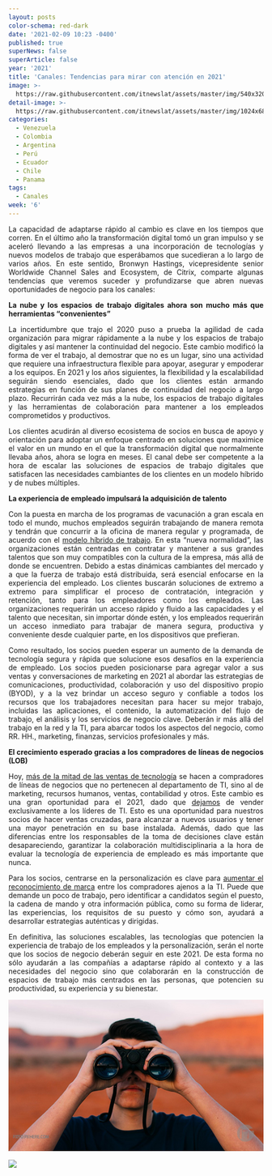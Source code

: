 ```yaml
---
layout: posts
color-schema: red-dark
date: '2021-02-09 10:23 -0400'
published: true
superNews: false
superArticle: false
year: '2021'
title: 'Canales: Tendencias para mirar con atención en 2021'
image: >-
  https://raw.githubusercontent.com/itnewslat/assets/master/img/540x320/Futuro-p.jpg
detail-image: >-
  https://raw.githubusercontent.com/itnewslat/assets/master/img/1024x680/Futuro-g.jpg
categories:
  - Venezuela
  - Colombia
  - Argentina
  - Perú
  - Ecuador
  - Chile
  - Panama
tags:
  - Canales
week: '6'
---
```

<p style="text-align: justify;">La capacidad de adaptarse rápido al cambio es clave en los tiempos que corren. En el último año la transformación digital tomó un gran impulso y se aceleró llevando a las empresas a una incorporación de tecnologías y nuevos modelos de trabajo que esperábamos que sucedieran a lo largo de varios años. En este sentido, Bronwyn Hastings, vicepresidente senior Worldwide Channel Sales and Ecosystem, de Citrix, comparte algunas tendencias que veremos suceder y profundizarse que abren nuevas oportunidades de negocio para los canales:</p>
<p style="text-align: justify;"><strong>La nube y los espacios de trabajo digitales ahora son mucho más que herramientas “convenientes”</strong></p>
<p style="text-align: justify;">La incertidumbre que trajo el 2020 puso a prueba la agilidad de cada organización para migrar rápidamente a la nube y los espacios de trabajo digitales y así mantener la continuidad del negocio. Este cambio modificó la forma de ver el trabajo, al demostrar que no es un lugar, sino una actividad que requiere una infraestructura flexible para apoyar, asegurar y empoderar a los equipos. En 2021 y los años siguientes, la flexibilidad y la escalabilidad seguirán siendo esenciales, dado que los clientes están armando estrategias en función de sus planes de continuidad del negocio a largo plazo. Recurrirán cada vez más a la nube, los espacios de trabajo digitales y las herramientas de colaboración para mantener a los empleados comprometidos y productivos.</p>
<p style="text-align: justify;">Los clientes acudirán al diverso ecosistema de socios en busca de apoyo y orientación para adoptar un enfoque centrado en soluciones que maximice el valor en un mundo en el que la transformación digital que normalmente llevaba años, ahora se logra en meses. El canal debe ser competente a la hora de escalar las soluciones de espacios de trabajo digitales que satisfacen las necesidades cambiantes de los clientes en un modelo híbrido y de nubes múltiples.</p>
<p style="text-align: justify;"><strong>La experiencia de empleado impulsará la adquisición de talento</strong></p>
<p style="text-align: justify;">Con la puesta en marcha de los programas de vacunación a gran escala en todo el mundo, muchos empleados seguirán trabajando de manera remota y tendrán que concurrir a la oficina de manera regular y programada, de acuerdo con el <a href="https://go.forrester.com/blogs/employee-experience-in-2021/">modelo híbrido de trabajo</a>. En esta “nueva normalidad”, las organizaciones están centradas en contratar y mantener a sus grandes talentos que son muy compatibles con la cultura de la empresa, más allá de donde se encuentren. Debido a estas dinámicas cambiantes del mercado y a que la fuerza de trabajo está distribuida, será esencial enfocarse en la experiencia del empleado. Los clientes buscarán soluciones de extremo a extremo para simplificar el proceso de contratación, integración y retención, tanto para los empleadores como los empleados. Las organizaciones requerirán un acceso rápido y fluido a las capacidades y el talento que necesitan, sin importar dónde estén, y los empleados requerirán un acceso inmediato para trabajar de manera segura, productiva y conveniente desde cualquier parte, en los dispositivos que prefieran.</p>
<p style="text-align: justify;">Como resultado, los socios pueden esperar un aumento de la demanda de tecnología segura y rápida que solucione esos desafíos en la experiencia de empleado. Los socios pueden posicionarse para agregar valor a sus ventas y conversaciones de marketing en 2021 al abordar las estrategias de comunicaciones, productividad, colaboración y uso del dispositivo propio (BYOD), y a la vez brindar un acceso seguro y confiable a todos los recursos que los trabajadores necesitan para hacer su mejor trabajo, incluidas las aplicaciones, el contenido, la automatización del flujo de trabajo, el análisis y los servicios de negocio clave. Deberán ir más allá del trabajo en la red y la TI, para abarcar todos los aspectos del negocio, como RR. HH., marketing, finanzas, servicios profesionales y más.</p>
<p style="text-align: justify;"><strong>El crecimiento esperado gracias a los compradores de líneas de negocios (LOB)</strong></p>
<p style="text-align: justify;">Hoy, <a href="https://www.techrepublic.com/article/it-is-no-longer-the-prime-decision-maker-for-tech-spend/">más de la mitad de las ventas de tecnología</a> se hacen a compradores de líneas de negocios que no pertenecen al departamento de TI, sino al de marketing, recursos humanos, ventas, contabilidad y otros. Este cambio es una gran oportunidad para el 2021, dado que <a href="https://www.bain.com/insights/the-changing-face-of-technology-buyers/">dejamos</a> de vender exclusivamente a los líderes de TI. Esto es una oportunidad para nuestros socios de hacer ventas cruzadas, para alcanzar a nuevos usuarios y tener una mayor penetración en su base instalada. Además, dado que las diferencias entre los responsables de la toma de decisiones clave están desapareciendo, garantizar la colaboración multidisciplinaria a la hora de evaluar la tecnología de experiencia de empleado es más importante que nunca.</p>
<p style="text-align: justify;">Para los socios, centrarse en la personalización es clave para <a href="https://www.gartner.com/smarterwithgartner/how-to-market-to-b2b-technology-buyers/">aumentar el reconocimiento de marca</a> entre los compradores ajenos a la TI. Puede que demande un poco de trabajo, pero identificar a candidatos según el puesto, la cadena de mando y otra información pública, como su forma de liderar, las experiencias, los requisitos de su puesto y cómo son, ayudará a desarrollar estrategias auténticas y dirigidas.</p>
<p style="text-align: justify;">En definitiva, las soluciones escalables, las tecnologías que potencien la experiencia de trabajo de los empleados y la personalización, serán el norte que los socios de negocio deberán seguir en este 2021. De esta forma no sólo ayudarán a las compañías a adaptarse rápido al contexto y a las necesidades del negocio sino que colaborarán en la construcción de espacios de trabajo más centrados en las personas, que potencien su productividad, su experiencia y su bienestar.</p>

![](https://raw.githubusercontent.com/itnewslat/assets/master/img/540x320/Futuro-p.jpg)

<img src="https://tracker.metricool.com/c3po.jpg?hash=56f88a41e39ab42c063cc51676587a04"/>